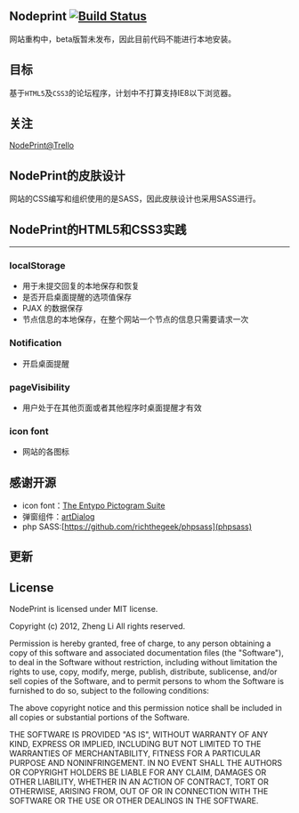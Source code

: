 ## Nodeprint [![Build Status](https://travis-ci.org/airyland/nodeprint.png?branch=master)](https://travis-ci.org/airyland/nodeprint)

网站重构中，beta版暂未发布，因此目前代码不能进行本地安装。

## 目标

基于`HTML5`及`CSS3`的论坛程序，计划中不打算支持IE8以下浏览器。

## 关注
[NodePrint@Trello](https://trello.com/board/nodeprint/50ac6d337f7ce3cb2d003422)

## NodePrint的皮肤设计
网站的CSS编写和组织使用的是SASS，因此皮肤设计也采用SASS进行。


## NodePrint的HTML5和CSS3实践

-------------------------------------

### localStorage
+ 用于未提交回复的本地保存和恢复
+ 是否开启桌面提醒的选项值保存
+ PJAX 的数据保存
+ 节点信息的本地保存，在整个网站一个节点的信息只需要请求一次

### Notification
+ 开启桌面提醒 

### pageVisibility
+ 用户处于在其他页面或者其他程序时桌面提醒才有效

### icon font
+ 网站的各图标

## 感谢开源
+ icon font：[The Entypo Pictogram Suite](http://www.entypo.com/)
+ 弹窗组件：[artDialog](www.planeart.cn/demo/artDialog/) 
+ php SASS:[https://github.com/richthegeek/phpsass](phpsass)

## 更新


## License
NodePrint is licensed under MIT license.

Copyright (c) 2012, Zheng Li All rights reserved.

Permission is hereby granted, free of charge, to any person obtaining a copy of this software and associated documentation files (the "Software"), to deal in the Software without restriction, including without limitation the rights to use, copy, modify, merge, publish, distribute, sublicense, and/or sell copies of the Software, and to permit persons to whom the Software is furnished to do so, subject to the following conditions:

The above copyright notice and this permission notice shall be included in all copies or substantial portions of the Software.

THE SOFTWARE IS PROVIDED "AS IS", WITHOUT WARRANTY OF ANY KIND, EXPRESS OR IMPLIED, INCLUDING BUT NOT LIMITED TO THE WARRANTIES OF MERCHANTABILITY, FITNESS FOR A PARTICULAR PURPOSE AND NONINFRINGEMENT. IN NO EVENT SHALL THE AUTHORS OR COPYRIGHT HOLDERS BE LIABLE FOR ANY CLAIM, DAMAGES OR OTHER LIABILITY, WHETHER IN AN ACTION OF CONTRACT, TORT OR OTHERWISE, ARISING FROM, OUT OF OR IN CONNECTION WITH THE SOFTWARE OR THE USE OR OTHER DEALINGS IN THE SOFTWARE.
